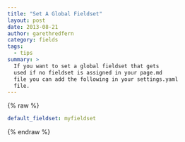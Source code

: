 ```yaml
---
title: "Set A Global Fieldset"
layout: post
date: 2013-08-21
author: garethredfern
category: fields
tags:
  - tips
summary: >
  If you want to set a global fieldset that gets
  used if no fieldset is assigned in your page.md
  file you can add the following in your settings.yaml
  file.
---
```


{% raw %}
~~~yaml
default_fieldset: myfieldset
~~~
{% endraw %}
